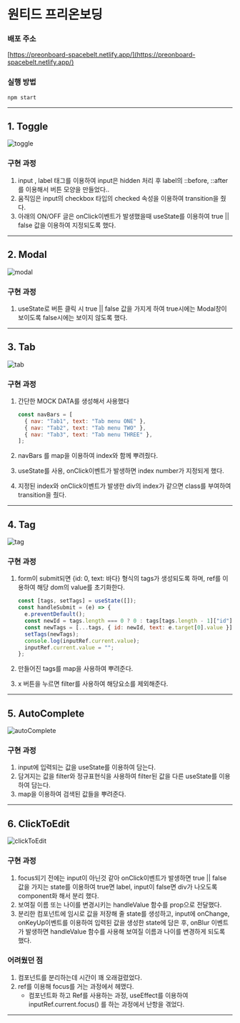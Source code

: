 # 원티드 프리온보딩

### 배포 주소

[https://preonboard-spacebelt.netlify.app/](https://preonboard-spacebelt.netlify.app/)

### 실행 방법

``` bash
npm start
```

---

## 1. Toggle

![toggle](https://user-images.githubusercontent.com/82592845/153044360-8a71fdda-fc02-4737-8cab-6b34d81197eb.gif)

### 구현 과정

1. input , label 태그를 이용하여 input은 hidden 처리 후 label의 ::before, ::after를 이용해서 버튼 모양을 만들었다..
2. 움직임은 input의 checkbox 타입의 checked 속성을 이용하여 transition을 줬다.
3. 아래의 ON/OFF 글은 onClick이벤트가 발생했을때 useState를 이용하여 true || false 값을 이용하여 지정되도록 했다.

---

## 2. Modal

![modal](https://user-images.githubusercontent.com/82592845/153044347-851fdc85-1f2c-4f63-b45e-6ae3c12e110f.gif)

### 구현 과정

1. useState로 버튼 클릭 시 true || false 값을 가지게 하여 true시에는 Modal창이 보이도록 false시에는 보이지 않도록 했다.

---

## 3. Tab

![tab](https://user-images.githubusercontent.com/82592845/153044352-4e3af1ed-dfec-4faf-872e-498577e368c3.gif)

### 구현 과정

1. 간단한 MOCK DATA를 생성해서 사용했다

   ```jsx
   const navBars = [
     { nav: "Tab1", text: "Tab menu ONE" },
     { nav: "Tab2", text: "Tab menu TWO" },
     { nav: "Tab3", text: "Tab menu THREE" },
   ];
   ```

2. navBars 를 map을 이용하여 index와 함께 뿌려줬다.
3. useState를 사용, onClick이벤트가 발생하면 index number가 지정되게 했다.
4. 지정된 index와 onClick이벤트가 발생한 div의 index가 같으면 class를 부여하여 transition을 줬다.

---

## 4. Tag

![tag](https://user-images.githubusercontent.com/82592845/153044354-e1129ef7-695f-4054-9aed-9202ec1abc4c.gif)

### 구현 과정

1. form이 submit되면 {id: 0, text: 바다} 형식의 tags가 생성되도록 하며, ref를 이용하여 해당 dom의 value를 초기화한다.

   ```jsx
   const [tags, setTags] = useState([]);
   const handleSubmit = (e) => {
     e.preventDefault();
     const newId = tags.length === 0 ? 0 : tags[tags.length - 1]["id"] + 1;
     const newTags = [...tags, { id: newId, text: e.target[0].value }];
     setTags(newTags);
     console.log(inputRef.current.value);
     inputRef.current.value = "";
   };
   ```

2. 만들어진 tags를 map을 사용하여 뿌려준다.
3. x 버튼을 누르면 filter를 사용하여 해당요소를 제외해준다.

---

## 5. AutoComplete

![autoComplete](https://user-images.githubusercontent.com/82592845/153044328-c9083eeb-d20a-408f-a3cc-15ed2746e594.gif)

### 구현 과정

1. input에 입력되는 값을 useState를 이용하여 담는다.
2. 담겨지는 값을 filter와 정규표현식을 사용하여 filter된 값을 다른 useState를 이용하여 담는다.
3. map을 이용하여 검색된 값들을 뿌려준다.

---

## 6. ClickToEdit

![clickToEdit](https://user-images.githubusercontent.com/82592845/153044339-ec2e657f-e836-4dc9-8be0-a126dc904ba3.gif)

### 구현 과정

1. focus되기 전에는 input이 아닌것 같아 onClick이벤트가 발생하면 true || false 값을 가지는 state를 이용하여 true면 label, input이 false면 div가 나오도록 component화 해서 분리 했다.
2. 보여질 이름 또는 나이를 변경시키는 handleValue 함수를 prop으로 전달했다.
3. 분리한 컴포넌트에 임시로 값을 저장해 줄 state를 생성하고, input에 onChange, onKeyUp이벤트를 이용하여 입력된 값을 생성한 state에 담은 후, onBlur 이벤트가 발생하면 handleValue 함수를 사용해 보여질 이름과 나이를 변경하게 되도록 했다.

### 어려웠던 점

1. 컴포넌트를 분리하는데 시간이 꽤 오래걸렸었다.
2. ref를 이용해 focus를 거는 과정에서 헤맸다.
   - 컴포넌트화 하고 Ref를 사용하는 과정, useEffect를 이용하여 inputRef.current.focus() 를 하는 과정에서 난항을 겪었다.

---
